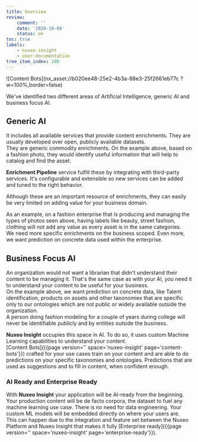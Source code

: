 ```yaml
---
title: Overview
review:
    comment: ''
    date: '2020-10-08'
    status: ok
toc: true
labels:
    - nuxeo-insight
    - user-documentation
tree_item_index: 100
---
```


![Content Bots](nx_asset://b020ee48-25e2-4b3a-88e3-25f2661eb77c ?w=100%,border=false)

We've identified two different areas of Artificial Intelligence, generic AI and business focus AI.

## Generic AI

It includes all available services that provide content enrichments. They are usually developed over open, publicly available datasets.</br>
They are generic commodity enrichments. On the example above, based on a fashion photo, they would identify useful information that will help to catalog and find the asset.

**Enrichment Pipeline** service fulfill these by integrating with third-party services.
It's configurable and extensible so new services can be added and tuned to the right behavior.

Although these are an important resource of enrichments, they can easily be very limited on adding value for your business domain.

As an example, on a fashion enterprise that is producing and managing the types of photos seen above, having labels like beauty, street fashion, clothing will not add any value as every asset is in the same categories.</br>
We need more specific enrichments on the business scoped. Even more, we want prediction on concrete data used within the enterprise.

## Business Focus AI

An organization would not want a librarian that didn't understand their content to be managing it. That's the same case as with your AI, you need it to understand your content to be useful for your business.</br>
On the example above, we want prediction on concrete data, like Talent identification, products on assets and other taxonomies that are specific only to our ontologies which are not public or widely available outside the organization.</br>
A person doing fashion modeling for a couple of years during college will never be identifiable publicly and by entities outside the business.

**Nuxeo Insight** occupies this space in AI. To do so, it uses custom Machine Learning capabilities to understand your content.</br>
[Content Bots]({{page version='' space='nuxeo-insight' page='content-bots'}}) crafted for your use cases train on your content and are able to do predictions on your specific taxonomies and ontologies. Predictions that are used as suggestions and to fill in content, when confident enough.

### AI Ready and Enterprise Ready

With **Nuxeo Insight** your application will be AI-ready from the beginning. Your production content will be de facto corpora, the dataset to fuel any machine learning use case.
There is no need for data engineering. Your custom ML models will be embedded directly on where your users are.</br>
This can happen due to the integration and feature set between the Nuxeo Platform and Nuxeo Insight that makes it fully [Enterprise ready]({{page version='' space='nuxeo-insight' page='enterprise-ready'}}).

<!--
See how to [get started]({{page version='' space='nuxeo-insight' page='getting-start'}}) and follow up on this documentation to be ready to make AI the easiest tool on your belt.
-->
